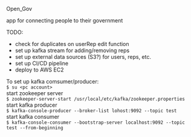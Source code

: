 Open_Gov 

app for connecting people to their government


TODO:
- check for duplicates on userRep edit function
- set up kafka stream for adding/removing reps
- set up external data sources (S3?) for users, reps, etc.
- set up CI/CD pipeline
- deploy to AWS EC2


To set up kafka comsumer/producer:  
`$ su <pc account>`  
start zookeeper server  
`$ zookeeper-server-start /usr/local/etc/kafka/zookeeper.properties`  
start kafka producer  
`$ kafka-console-producer --broker-list lohost:9092 --topic test`  
start kafka consumer  
`$ kafka-console-consumer --bootstrap-server localhost:9092 --topic test --from-beginning`

